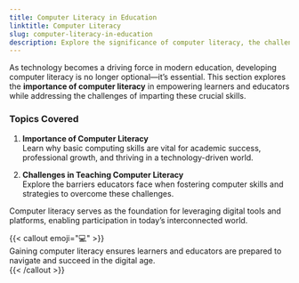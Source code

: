 ```yaml
---
title: Computer Literacy in Education
linktitle: Computer Literacy
slug: computer-literacy-in-education
description: Explore the significance of computer literacy, the challenges of teaching it, and its role in preparing learners for the digital world.
---
```


As technology becomes a driving force in modern education, developing computer literacy is no longer optional—it’s essential. This section explores the **importance of computer literacy** in empowering learners and educators while addressing the challenges of imparting these crucial skills.

### Topics Covered

1. **Importance of Computer Literacy**  
   Learn why basic computing skills are vital for academic success, professional growth, and thriving in a technology-driven world.

2. **Challenges in Teaching Computer Literacy**  
   Explore the barriers educators face when fostering computer skills and strategies to overcome these challenges.

Computer literacy serves as the foundation for leveraging digital tools and platforms, enabling participation in today’s interconnected world.

{{< callout emoji="💻" >}}  
 Gaining computer literacy ensures learners and educators are prepared to navigate and succeed in the digital age.  
{{< /callout >}}
